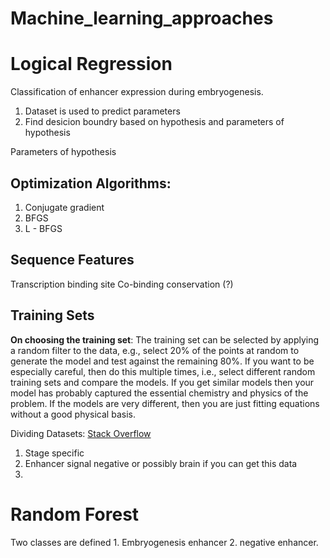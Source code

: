# Machine_learning_approaches

# Logical Regression 

Classification of enhancer expression during embryogenesis. 

1. Dataset is used to predict parameters
2. Find desicion boundry based on hypothesis and parameters of hypothesis

Parameters of hypothesis


## Optimization Algorithms:

1.  Conjugate gradient
2.  BFGS
3.  L - BFGS
  

## Sequence Features

Transcription binding site
Co-binding conservation (?)

## Training Sets

**On choosing the training set**: The training set can be selected by applying a random filter to the data, e.g., select 20% of the points at random to generate the model and test against the remaining 80%. If you want to be especially careful, then do this multiple times, i.e., select different random training sets and compare the models. If you get similar models then your model has probably captured the essential chemistry and physics of the problem. If the models are very different, then you are just fitting equations without a good physical basis.

Dividing Datasets: [Stack Overflow](http://stackoverflow.com/questions/13610074/is-there-a-rule-of-thumb-for-how-to-divide-a-dataset-into-training-and-validatio)

1. Stage specific 
2. Enhancer signal negative or possibly brain if you can get this data
3. 

# Random Forest

Two classes are defined 1. Embryogenesis enhancer 2. negative enhancer.



```sequence

```